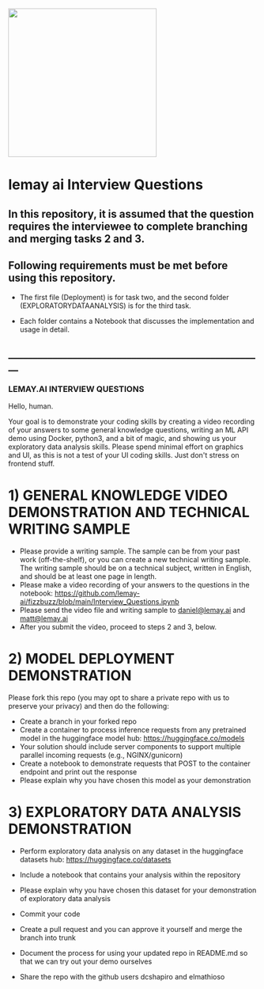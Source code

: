 #                   [<img src="https://lemay-images.nyc3.cdn.digitaloceanspaces.com/weblogo.png" width="300"/>](https://github.com/user/repository/subscription)

# lemay ai Interview Questions

## In this repository, it is assumed that the question requires the interviewee to complete branching and merging tasks 2 and 3.

## Following requirements must be met before using this repository.

* The first file (Deployment) is for task two, and the second folder (EXPLORATORYDATAANALYSIS) is for the third task. 

* Each folder contains a Notebook that discusses the implementation and usage in detail. 






## ____________________________________________________

### LEMAY.AI INTERVIEW QUESTIONS
Hello, human.

Your goal is to demonstrate your coding skills by creating a video recording of your answers to some general knowledge questions, writing an ML API demo using Docker, python3, and a bit of magic, and showing us your exploratory data analysis skills. Please spend minimal effort on graphics and UI, as this is not a test of your UI coding skills. Just don't stress on frontend stuff.

# 1) GENERAL KNOWLEDGE VIDEO DEMONSTRATION AND TECHNICAL WRITING SAMPLE
- Please provide a writing sample. The sample can be from your past work (off-the-shelf), or you can create a new technical writing sample. The writing sample should be on a technical subject, written in English,  and should be at least one page in length.
- Please make a video recording of your answers to the questions in the notebook: https://github.com/lemay-ai/fizzbuzz/blob/main/Interview_Questions.ipynb
- Please send the video file and writing sample to daniel@lemay.ai and matt@lemay.ai
- After you submit the video, proceed to steps 2 and 3, below.

# 2) MODEL DEPLOYMENT DEMONSTRATION
Please fork this repo (you may opt to share a private repo with us to preserve your privacy) and then do the following:
- Create a branch in your forked repo
- Create a container to process inference requests from any pretrained model in the huggingface model hub: https://huggingface.co/models
- Your solution should include server components to support multiple parallel incoming requests (e.g., NGINX/gunicorn)
- Create a notebook to demonstrate requests that POST to the container endpoint and print out the response
- Please explain why you have chosen this model as your demonstration

# 3) EXPLORATORY DATA ANALYSIS DEMONSTRATION
- Perform exploratory data analysis on any dataset in the huggingface datasets hub: https://huggingface.co/datasets
- Include a notebook that contains your analysis within the repository
- Please explain why you have chosen this dataset for your demonstration of exploratory data analysis

- Commit your code
- Create a pull request and you can approve it yourself and merge the branch into trunk
- Document the process for using your updated repo in README.md so that we can try out your demo ourselves
- Share the repo with the github users dcshapiro and elmathioso
